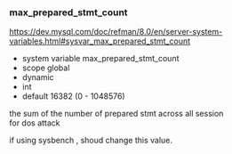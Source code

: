 

### max_prepared_stmt_count

https://dev.mysql.com/doc/refman/8.0/en/server-system-variables.html#sysvar_max_prepared_stmt_count

- system variable max_prepared_stmt_count
- scope global
- dynamic 
- int
- default 16382 (0 - 1048576)

the sum of the number of prepared stmt across all session  
for dos attack

if using sysbench , shoud change this value. 
